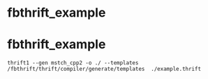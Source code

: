 # fbthrift_example
# fbthrift_example

```
thrift1 --gen mstch_cpp2 -o ./ --templates /fbthrift/thrift/compiler/generate/templates  ./example.thrift
```
